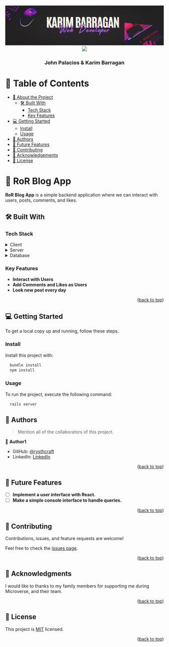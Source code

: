 <a name="readme-top"></a>

<div align="center"> 
  <img src="./app/assets/images/karim_barragan.jpg" />
  <img src="./app/assets/images/john_palacios.jpg" />
  <h3>
    <b>John Palacios & Karim Barragan</b>
  </h3>
</div>

<!-- TABLE OF CONTENTS -->

# 📗 Table of Contents

- [📖 About the Project](#about-project)
  - [🛠 Built With](#built-with)
    - [Tech Stack](#tech-stack)
    - [Key Features](#key-features)
- [💻 Getting Started](#getting-started)
  - [Install](#install)
  - [Usage](#usage)
- [👥 Authors](#authors)
- [🔭 Future Features](#future-features)
- [🤝 Contributing](#contributing)
- [🙏 Acknowledgements](#acknowledgements)
- [📝 License](#license)

<!-- PROJECT DESCRIPTION -->

# 📖 RoR Blog App <a name="about-project"></a>

**RoR Blog App** is a simple backend application where we can interact with users, posts, comments, and likes.

## 🛠 Built With <a name="built-with"></a>

### Tech Stack <a name="tech-stack"></a>

<details>
  <summary>Client</summary>
  <ul>
    <li><a href="https://www.ruby-lang.org/en/">Ruby</a></li>
  </ul>
</details>

<details>
  <summary>Server</summary>
  <ul>
    <li><a href="https://rubyonrails.org/">Ruby on Rails</a></li>
  </ul>
</details>

<details>
<summary>Database</summary>
  <ul>
    <li><a href="https://www.postgresql.org/">PostgreSQL</a></li>
  </ul>
</details>

<!-- Features -->

### Key Features <a name="key-features"></a>

- **Interact with Users**
- **Add Comments and Likes as Users**
- **Look new post every day**

<p align="right">(<a href="#readme-top">back to top</a>)</p>

<!-- GETTING STARTED -->

## 💻 Getting Started <a name="getting-started"></a>

To get a local copy up and running, follow these steps.

### Install

Install this project with:

```sh
  bundle install
  npm install
```

### Usage

To run the project, execute the following command:

```sh
  rails server
```

<!-- AUTHORS -->

## 👥 Authors <a name="authors"></a>

> Mention all of the collaborators of this project.

👤 **Author1**

- GitHub: [@rysthcraft](https://github.com/Rysth)
- LinkedIn: [LinkedIn](https://www.linkedin.com/in/john-palacios-rysthcraft)

<p align="right">(<a href="#readme-top">back to top</a>)</p>

<!-- FUTURE FEATURES -->

## 🔭 Future Features <a name="future-features"></a>

- [ ] **Implement a user interface with React.**
- [ ] **Make a simple console interface to handle queries.**

<p align="right">(<a href="#readme-top">back to top</a>)</p>

<!-- CONTRIBUTING -->

## 🤝 Contributing <a name="contributing"></a>

Contributions, issues, and feature requests are welcome!

Feel free to check the [issues page](../../issues/).

<p align="right">(<a href="#readme-top">back to top</a>)</p>

<!-- ACKNOWLEDGEMENTS -->

## 🙏 Acknowledgments <a name="acknowledgements"></a>

I would like to thanks to my family members for supporting me during Microverse, and their team.

<p align="right">(<a href="#readme-top">back to top</a>)</p>

<!-- LICENSE -->

## 📝 License <a name="license"></a>

This project is [MIT](./LICENSE.md) licensed.

<p align="right">(<a href="#readme-top">back to top</a>)</p>
